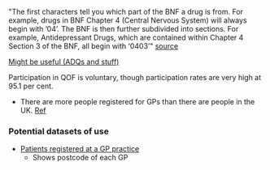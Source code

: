 "The first characters tell you which part of the BNF a drug is from. For example, drugs in BNF Chapter 4 (Central Nervous System) will always begin with ’04’. The BNF is then further subdivided into sections. For example, Antidepressant Drugs, which are contained within Chapter 4 Section 3 of the BNF, all begin with ‘0403’" [source](https://www.thedatalab.org/blog/161/prescribing-data-bnf-codes/)



[Might be useful (ADQs and stuff)](https://github.com/ebmdatalab/prescribing-queries/issues/31)




Participation in QOF is voluntary, though participation rates are very high at 95.1 per cent.



- There are more people registered for GPs than there are people in the UK. [Ref](https://commonslibrary.parliament.uk/population-estimates-gp-registers-why-the-difference/)

### Potential datasets of use

- [Patients registered at a GP practice](https://digital.nhs.uk/data-and-information/data-tools-and-services/data-services/general-practice-data-hub/patients-registered-at-a-gp-practice)
  - Shows postcode of each GP